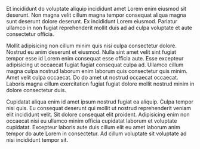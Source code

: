 Et incididunt do voluptate aliquip incididunt amet Lorem enim eiusmod sit deserunt. Non magna velit cillum magna tempor consequat aliqua magna sunt deserunt dolore deserunt. Ex incididunt Lorem eiusmod. Pariatur ullamco in non fugiat reprehenderit mollit duis ad ad culpa voluptate et aute consectetur officia.

Mollit adipisicing non cillum minim quis nisi culpa consectetur dolore. Nostrud eu anim deserunt et eiusmod. Nulla sint amet velit sint fugiat tempor esse id Lorem enim consequat esse officia aute. Esse excepteur adipisicing ut occaecat fugiat fugiat consequat culpa ad. Ullamco cillum magna culpa nostrud laborum enim laborum quis consectetur quis minim. Amet velit culpa occaecat. Do do amet ut nostrud occaecat occaecat. Laboris magna cillum exercitation fugiat fugiat dolore mollit nostrud minim in dolore consectetur duis.

Cupidatat aliqua enim id amet ipsum nostrud fugiat ea aliquip. Culpa tempor nisi quis. Eu consequat deserunt qui mollit ut nostrud reprehenderit veniam elit incididunt velit. Sit dolore consequat elit proident. Adipisicing enim non occaecat nisi eu ullamco minim officia cupidatat laborum et voluptate cupidatat. Excepteur laboris aute duis cillum elit eu amet laborum anim tempor do aute Lorem in consectetur. Ad cillum voluptate sit voluptate ad nisi incididunt tempor sit.